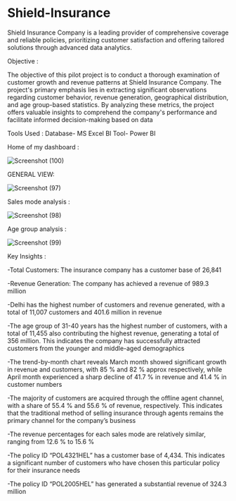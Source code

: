 # Shield-Insurance

Shield Insurance Company is a leading provider of comprehensive coverage and reliable policies, prioritizing customer satisfaction and offering tailored solutions through advanced data analytics.

Objective :

The objective of this pilot project is to conduct a thorough examination of customer growth and revenue patterns at Shield Insurance Company. The project's primary emphasis lies in extracting significant observations regarding customer behavior, revenue generation, geographical distribution, and age group-based statistics. By analyzing these metrics, the project offers valuable insights to comprehend the company's performance and facilitate informed decision-making based on data

Tools Used :
Database- MS Excel
BI Tool- Power BI

Home of my dashboard :

![Screenshot (100)](https://github.com/inbatamilan573/Shield-Insurance/assets/61960466/bf5ae243-56be-4167-a453-58395e3e7af7)

GENERAL VIEW:

![Screenshot (97)](https://github.com/inbatamilan573/Shield-Insurance/assets/61960466/a0406111-2fe7-48c8-a9d4-ad703cc81d2a)

Sales mode analysis :

![Screenshot (98)](https://github.com/inbatamilan573/Shield-Insurance/assets/61960466/68ddcc3f-5786-46e6-9ecd-2e3cc06cd1b6)

Age group analysis :

![Screenshot (99)](https://github.com/inbatamilan573/Shield-Insurance/assets/61960466/15f56054-d257-4386-b1a8-0e4571fa80f9)


Key Insights :

-Total Customers: The insurance company has a customer base of 26,841

-Revenue Generation: The company has achieved a revenue of 989.3 million

-Delhi has the highest number of customers and revenue generated, with a total of 11,007 customers and 401.6 million in revenue

-The age group of 31-40 years has the highest number of customers, with a total of 11,455 also contributing the highest revenue, generating a total of 356 million. This indicates the company has successfully attracted customers from the younger and middle-aged demographics

-The trend-by-month chart reveals March month showed significant growth in revenue and customers, with 85 % and 82 % approx respectively, while April month experienced a sharp decline of 41.7 % in revenue and 41.4 % in customer numbers

-The majority of customers are acquired through the offline agent channel, with a share of 55.4 % and 55.6 % of revenue, respectively. This indicates that the traditional method of selling insurance through agents remains the primary channel for the company’s business

-The revenue percentages for each sales mode are relatively similar, ranging from 12.6 % to 15.6 %

-The policy ID “POL4321HEL” has a customer base of 4,434. This indicates a significant number of customers who have chosen this particular policy for their insurance needs

-The policy ID “POL2005HEL” has generated a substantial revenue of 324.3 million
